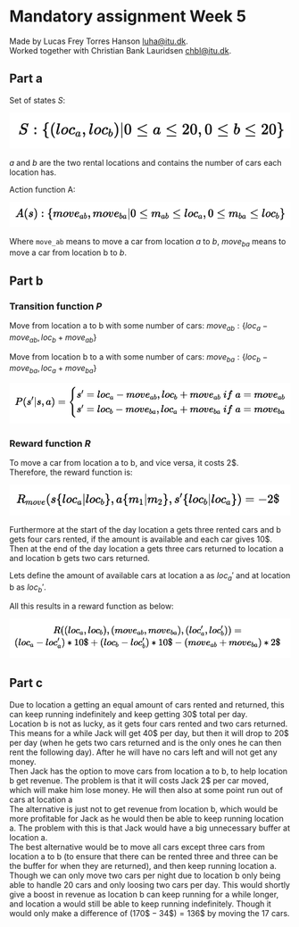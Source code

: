 # Mandatory assignment Week 5

Made by Lucas Frey Torres Hanson [luha@itu.dk](mailto:luha@itu.dk).\
Worked together with Christian Bank Lauridsen [chbl@itu.dk](mailto:chbl@itu.dk).

## Part a

Set of states $S$:

![alt text](./luha_math/states.png)

<!-- $$
S: \{(loc_a,loc_b) | 0 ≤ a ≤ 20, 0 ≤ b ≤ 20\}
$$ -->

$a$ and $b$ are the two rental locations and contains the number of cars each location has.

Action function A:

![alt text](./luha_math/action_function.png)

<!-- $$
A(s): \{move_{ab}, move_{ba} | 0 ≤ m_{ab} ≤ loc_a, 0 ≤ m_{ba} ≤ loc_b\}
$$ -->

Where `move_ab` means to move a car from location $a$ to $b$, $move_{ba}$ means to move a car from location b to $b$.

## Part b

<!-- had a diagram which is the rent-luha.md -->

### Transition function $P$

Move from location a to b with some number of cars: $move_{ab}: \{loc_a-move_{ab}, loc_b+move_{ab}\}$

Move from location b to a with some number of cars: $move_{ba}: \{loc_b-move_{ba}, loc_a+move_{ba}\}$

![alt text](./luha_math/transition_function.png)

<!-- $$
P(s'|s,a) = \begin{cases} 
  s' = loc_a-move_{ab}, loc_b+move_{ab} \space if\space a = move_{ab}\\
  s' = loc_b-move_{ba}, loc_a+move_{ba} \space if\space a = move_{ba}
\end{cases}
$$ -->

### Reward function $R$

To move a car from location a to b, and vice versa, it costs 2$.\
Therefore, the reward function is:

![alt text](./luha_math/temp_reward_function.png)

<!-- $$
R_{move}(s\{loc_a|loc_b\},a\{m_1|m_2\},s'\{loc_b|loc_a\}) = -2\$
$$ -->

Furthermore at the start of the day location a gets three rented cars and b gets four cars rented, if the amount is available and each car gives 10$.\
Then at the end of the day location a gets three cars returned to location a and location b gets two cars returned.

Lets define the amount of available cars at location a as $loc_a'$ and at location b as $loc_b'$.

All this results in a reward function as below:

![alt text](./luha_math/reward_function.png)

<!-- $$
R((loc_a, loc_b), (move_{ab},move_{ba}), (loc_a',loc_b')) = \\
(loc_a-loc_a')*10\$ + (loc_b-loc_b')*10\$ - (move_{ab}+move_{ba})*2\$
$$ -->

## Part c

Due to location a getting an equal amount of cars rented and returned, this can keep running indefinitely and keep getting 30$ total per day.\
Location b is not as lucky, as it gets four cars rented and two cars returned.
This means for a while Jack will get 40$ per day, but then it will drop to 20$ per day (when he gets two cars returned and is the only ones he can then rent the following day).
After he will have no cars left and will not get any money.\
Then Jack has the option to move cars from location a to b, to help location b get revenue.
The problem is that it will costs Jack 2$ per car moved, which will make him lose money.
He will then also at some point run out of cars at location a\
The alternative is just not to get revenue from location b, which would be more profitable for Jack as he would then be able to keep running location a.
The problem with this is that Jack would have a big unnecessary buffer at location a.\
The best alternative would be to move all cars except three cars from location a to b (to ensure that there can be rented three and three can be the buffer for when they are returned), and then keep running location a.
Though we can only move two cars per night due to location b only being able to handle 20 cars and only loosing two cars per day.
This would shortly give a boost in revenue as location b can keep running for a while longer, and location a would still be able to keep running indefinitely.
Though it would only make a difference of $(170\$-34\$)=136\$$ by moving the 17 cars.
